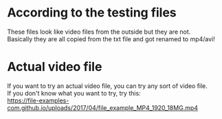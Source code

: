 # According to the testing files

These files look like video files from the outside but they are not.  
Basically they are all copied from the txt file and got renamed to mp4/avi!

# Actual video file

If you want to try an actual video file, you can try any sort of video file.  
If you don't know what you want to try, try this:  
https://file-examples-com.github.io/uploads/2017/04/file_example_MP4_1920_18MG.mp4
